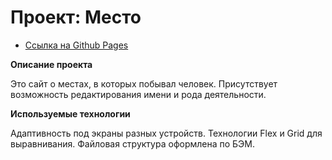 # Проект: Место

* [Ссылка на Github Pages](https://vadsmith.github.io/mesto/)

**Описание проекта**

Это сайт о местах, в которых побывал человек.
Присутствует возможность редактирования имени и рода деятельности.


**Используемые технологии**

Адаптивность под экраны разных устройств.
Технологии Flex и Grid для выравнивания.
Файловая структура оформлена по БЭМ.
